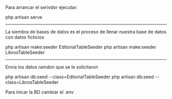 Para arrancar el serivdor ejecutar:

php artisan serve

-----------------------

La siembra de bases de datos es el proceso de llenar nuestra base de datos con datos ficticios

php artisan make:seeder EditorialTableSeeder
php artisan make:seeder LibrosTableSeeder


-------------------------


Envia los datos ramdon que se le solicitaron

php artisan db:seed --class=EditorialTableSeeder
php artisan db:seed --class=LibrosTableSeeder



Para inicar la BD cambiar el .env
